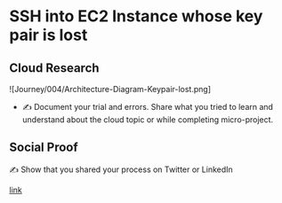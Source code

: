 <!-- This is a template you can use for quick progress days. It removes a lot of the steps we encourage you to share in the longer template 000-DAY-ARTICLE-LONG-TEMPLATE.MD-->

# SSH into EC2 Instance whose key pair is lost

## Cloud Research
![Journey/004/Architecture-Diagram-Keypair-lost.png]
- ✍️ Document your trial and errors. Share what you tried to learn and understand about the cloud topic or while completing micro-project.

## Social Proof

✍️ Show that you shared your process on Twitter or LinkedIn

[link](link)
